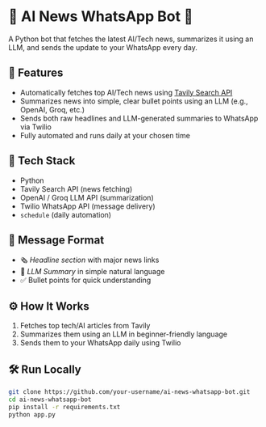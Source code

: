# 📰 AI News WhatsApp Bot 🤖

A Python bot that fetches the latest AI/Tech news, summarizes it using an LLM, and sends the update to your WhatsApp every day.

## 🚀 Features

- Automatically fetches top AI/Tech news using [Tavily Search API](https://www.tavily.com/)
- Summarizes news into simple, clear bullet points using an LLM (e.g., OpenAI, Groq, etc.)
- Sends both raw headlines and LLM-generated summaries to WhatsApp via Twilio
- Fully automated and runs daily at your chosen time

## 🧠 Tech Stack

- Python
- Tavily Search API (news fetching)
- OpenAI / Groq LLM API (summarization)
- Twilio WhatsApp API (message delivery)
- `schedule` (daily automation)

## 💬 Message Format

- 🗞️ *Headline section* with major news links
- 🧠 *LLM Summary* in simple natural language
- ✅ Bullet points for quick understanding

## ⚙️ How It Works

1. Fetches top tech/AI articles from Tavily
2. Summarizes them using an LLM in beginner-friendly language
3. Sends them to your WhatsApp daily using Twilio

## 🛠 Run Locally

```bash
git clone https://github.com/your-username/ai-news-whatsapp-bot.git
cd ai-news-whatsapp-bot
pip install -r requirements.txt
python app.py
